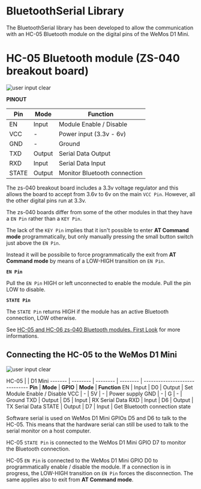 BluetoothSerial Library
=======================
The BluetoothSerial library has been developed to allow the communication
with an HC-05 Bluetooth module on the digital pins of the WeMos D1 Mini.

HC-05 Bluetooth module (ZS-040 breakout board)
==============================================
![user input clear](https://corerd.github.io/WeMosD1/img/HC-05_ZS-040.jpg)

**PINOUT**

 Pin  |  Mode  | Function
----- | ------ | ----------------------------
  EN  | Input  | Module Enable / Disable
 VCC  |   -    | Power input (3.3v - 6v)
 GND  |   -    | Ground
 TXD  | Output | Serial Data Output
 RXD  | Input  | Serial Data Input
STATE | Output | Monitor Bluetooth connection

The zs-040 breakout board includes a 3.3v voltage regulator and this allows
the board to accept from 3.6v to 6v on the main `VCC Pin`.
However, all the other digital pins run at 3.3v.

The zs-040 boards differ from some of the other modules in that
they have a `EN Pin` rather than a `KEY Pin`.

The lack of the `KEY Pin` implies that it isn't possible to enter
**AT Command mode** programmatically, but only manually pressing
the small button switch just above the `EN Pin`.

Instead it will be possibile to force programmatically the exit
from **AT Command mode** by means of a LOW-HIGH transition on `EN Pin`.

**`EN Pin`**

Pull the `EN Pin` HIGH or left unconnected to enable the module.
Pull the pin LOW to disable.

**`STATE Pin`**

The `STATE Pin` returns HIGH if the module has an active Bluetooth connection,
LOW otherwise.

See [HC-05 and HC-06 zs-040 Bluetooth modules. First Look](http://www.martyncurrey.com/hc-05-and-hc-06-zs-040-bluetooth-modules-first-look/)
for more informations.


Connecting the HC-05 to the WeMos D1 Mini
-----------------------------------------
![user input clear](https://corerd.github.io/WeMosD1/img/hc05-D1mini_bb.jpg)

HC-05   |          |             D1 Mini
------- | -------- | -------- | -------- | ------------------------------
**Pin** | **Mode** | **GPIO** | **Mode** | **Function**
  EN    |  Input   |    D0    |  Output  | Set Module Enable / Disable
  VCC   |    -     |    5V    |    -     | Power supply
  GND   |    -     |    G     |    -     | Ground
  TXD   |  Output  |    D5    |  Input   | RX Serial Data
  RXD   |  Input   |    D6    |  Output  | TX Serial Data
 STATE  |  Output  |    D7    |  Input   | Get Bluetooth connection state

Software serial is used on WeMos D1 Mini GPIOs D5 and D6 to talk to the HC-05.
This means that the hardware serial can still be used to talk to
the serial monitor on a host computer.

HC-05 `STATE Pin` is connected to the WeMos D1 Mini GPIO D7 to monitor
the Bluetooth connection.

HC-05 `EN Pin` is connected to the WeMos D1 Mini GPIO D0 to programmatically
enable / disable the module.
If a connection is in progress, the LOW-HIGH transition on `EN Pin` forces
the disconnection. The same applies also to exit from **AT Command mode**.
